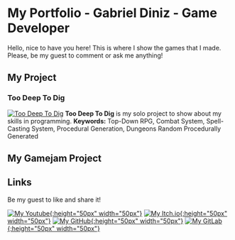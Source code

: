 # My Portfolio - Gabriel Diniz - Game Developer

Hello, nice to have you here! This is where I show the games that I made. Please, be my guest to comment or ask me anything!


## My Project
### Too Deep To Dig
[![Too Deep To Dig](https://i9.ytimg.com/vi_webp/tqRdO8yj7KU/sddefault.webp?v=62e587ee&sqp=COC52ZcG&rs=AOn4CLBzNm8EpBS0Xn_CXqKV_g4lwCbNtw)](https://www.youtube.com/watch?v=tqRdO8yj7KU "Too Deep To Dig") **Too Deep To Dig** is my solo project to show about my skills in programming.
**Keywords:** Top-Down RPG, Combat System, Spell-Casting System, Procedural Generation, Dungeons Random Procedurally Generated

## My Gamejam Project


## Links
Be my guest to like and share it!


[![My Youtube](https://brandeps.com/icon-download/Y/Youtube-icon-vector-02.svg){:height="50px" width="50px"}](https://www.youtube.com/channel/UCF5SJBWl3d_LE6hT3I6gNig "Hear No Darkness on Youtube")         [![My Itch.io](https://static.itch.io/images/itchio-textless-black.svg){:height="50px" width="50px"}](https://hear-no-darkness.itch.io "Hear No Darkness on Youtube")         [![My GitHub](https://github.githubassets.com/images/modules/logos_page/GitHub-Mark.png){:height="50px" width="50px"}](https://github.com/gabrielndiniz "Gabriel N Diniz on GitHub")         [![My GitLab](https://about.gitlab.com/images/press/press-kit-icon.svg){:height="50px" width="50px"}](https://gitlab.com/gabrielnd1/ "Gabriel N Diniz on GitLab")